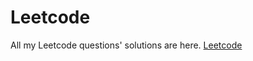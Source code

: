 # Leetcode
All my Leetcode questions' solutions are here.
[Leetcode](https://leetcode.com/prakashpratap2512/)
